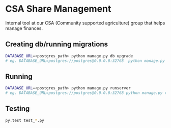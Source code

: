 # CSA Share Management

Internal tool at our CSA (Community supported agriculture) group that helps manage finances.

## Creating db/running migrations

```bash
DATABASE_URL=<postgres_path> python manage.py db upgrade
# eg. DATABASE_URL=postgres://postgres@0.0.0.0:32768  python manage.py db upgrade

```

## Running
```bash
DATABASE_URL=<postgres_path> python manage.py runserver
# eg. DATABASE_URL=postgres://postgres@0.0.0.0:32768 python manage.py runserver
```


## Testing

```bash
py.test test_*.py
```